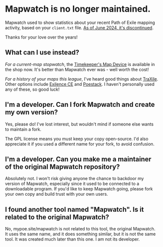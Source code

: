 # Mapwatch is no longer maintained.

Mapwatch used to show statistics about your recent Path of Exile mapping activity, based on your `client.txt` file. [As of June 2024, it's discontinued](https://github.com/mapwatch/mapwatch/issues/557#issuecomment-2143715711).

Thanks for your love over the years!

## What can I use instead?

*For a current-map stopwatch*, the [Timekeeper's Map Device](https://www.pathofexile.com/shop/item/TimekeepersMapDeviceVariations) is available in the shop now. It's better than Mapwatch ever was - well worth the cost!

*For a history of your maps this league*, I've heard good things about [TraXile](https://github.com/dermow/TraXile). Other options include [Exilence CE](https://github.com/exilence-ce/exilence-ce) and [Poestack](https://poestack-next.vercel.app/). I haven't personally used any of these, so good luck!

## I'm a developer. Can I fork Mapwatch and create my own version?

Yes, please do! I've lost interest, but wouldn't mind if someone else wants to maintain a fork.

The GPL license means you must keep your copy open-source. I'd also appreciate it if you used a different name for your fork, to avoid confusion.

## I'm a developer. Can you make me a maintainer of the original Mapwatch repository?

Absolutely not. I won't risk giving anyone the chance to backdoor my version of Mapwatch, especially since it used to be connected to a downloadable program. If you'd like to keep Mapwatch going, please fork your own copy and build trust with your own users.

## I found another tool named "Mapwatch". Is it related to the original Mapwatch?

No, mypoe.site/mapwatch is not related to this tool, the original Mapwatch. It uses the same name, and it does something similar, but it is not the same tool. It was created much later than this one. I am not its developer.
